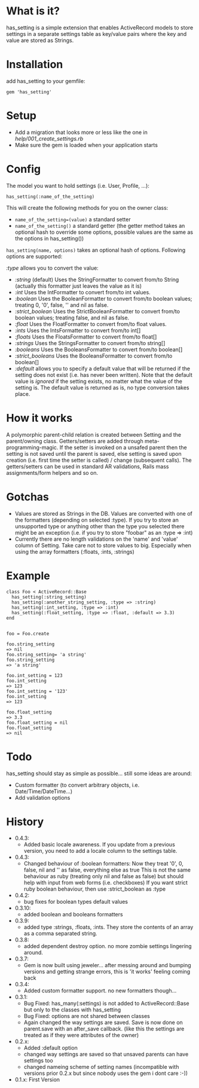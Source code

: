 # What is it?

has_setting is a simple extension that enables ActiveRecord models to
store settings in a separate settings table as key/value pairs where the key and value are stored as Strings.


# Installation

add has_setting to your gemfile:

    gem 'has_setting'

# Setup

 * Add a migration that looks more or less like the one in <em>help/001_create_settings.rb</em>
 * Make sure the gem is loaded when your application starts

# Config

The model you want to hold settings (i.e. User, Profile, ...):

    has_setting(:name_of_the_setting)

This will create the following methods for you on the owner class:
 * `name_of_the_setting=(value)` a standard setter
 * `name_of_the_setting()` a standard getter (the getter method takes an optional hash to override some options, possible values are the same as the options in has_setting())
 
`has_setting(name, options)` takes an optional hash of options. Following options are supported:

*:type* allows you to convert the value:

  * *:string* (default) Uses the StringFormatter to convert from/to String (actually this formatter just leaves the value as it is)
  * *:int* Uses the IntFormatter to convert from/to int values.
  * *:boolean* Uses the BooleanFormatter to convert from/to boolean values; treating 0, '0', false, '' and nil as false.
  * *:strict_boolean* Uses the StrictBooleanFormatter to convert from/to boolean values; treating false, and nil as false.
  * *:float* Uses the FloatFormatter to convert from/to float values.
  * *:ints* Uses the IntsFormatter to convert from/to int[]
  * *:floats* Uses the FloatsFormatter to convert from/to float[]
  * *:strings* Uses the StringsFormatter to convert from/to string[]
  * *:booleans* Uses the BooleansFormatter to convert from/to boolean[]
  * *:strict_booleans* Uses the BooleansFormatter to convert from/to boolean[]
  * *:default* allows you to specify a default value that will be returned if the setting does not exist (i.e. has never been written). Note that the default value is _ignored_ if the setting exists, no matter what the value of the setting is. The default value is returned as is, no type conversion takes place.



# How it works

A polymorphic parent-child relation is created between Setting and the parent/owning class.
Getters/setters are added through meta-programming-magic. If the setter is invoked on a unsafed parent then the setting is not saved until the parent is saved, else setting is saved upon creation (i.e. first time the setter is called) / change (subsequent calls).
The getters/setters can be used in standard AR validations, Rails mass assignments/form helpers and so on.

# Gotchas

 * Values are stored as Strings in the DB. Values are converted with one of the formatters (depending on selected :type). If you try to store an unsupported type or anything other than the type you selected there might be an exception (i.e. if you try to store "foobar" as an :type => :int)
 * Currently there are no length validations on the 'name' and 'value' column of Setting. Take care not to store values to big. Especially when using the array formatters (:floats, :ints, :strings)
 
 
# Example

```
class Foo < ActiveRecord::Base
  has_setting(:string_setting)
  has_setting(:another_string_setting, :type => :string)
  has_setting(:int_setting, :type => :int)
  has_setting(:float_setting, :type => :float, :default => 3.3)
end


foo = Foo.create

foo.string_setting
=> nil
foo.string_setting= 'a string'
foo.string_setting
=> 'a string'

foo.int_setting = 123
foo.int_setting
=> 123
foo.int_setting = '123'
foo.int_setting
=> 123

foo.float_setting
=> 3.3
foo.float_setting = nil
foo.float_setting
=> nil
```

   
# Todo

has_setting should stay as simple as possible... still some ideas are around:
 * Custom formatter (to convert arbitrary objects, i.e. Date/Time/DateTime...)
 * Add validation options

# History

 * 0.4.3:
   * Added basic locale awareness. If you update from a previous version, you need to add a locale column to the settings table.
 * 0.4.3:
   * Changed behaviour of :boolean formatters: Now they treat '0', 0, false, nil and '' as false, everything else as true
     This is not the same behaviour as ruby (treating only nil and false as false) but should help with input from web forms (i.e. checkboxes)
     If you want strict ruby boolean behaviour, then use :strict_boolean as :type
 * 0.4.2:
   * bug fixes for boolean types default values
 * 0.3.10:
   * added boolean and booleans formatters
 * 0.3.9:
   * added type :strings, :floats, :ints. They store the contents of an array as a comma separated string. 
 * 0.3.8:
   * added dependent destroy option. no more zombie settings lingering around.
 * 0.3.7: 
   * Gem is now built using jeweler... after messing around and bumping versions and getting 
     strange errors, this is 'it works' feeling coming back
 * 0.3.4: 
   * Added custom formatter support. no new formatters though...
 * 0.3.1: 
   * Bug Fixed: has_many(:settings) is not added to ActiveRecord::Base but only to the classes with has_setting
   * Bug Fixed: options are not shared between classes
   * Again changed the way settings are saved. Save is now done on parent.save with an after_save callback. (like this the settings are treated as if they were attributes of the owner)
 * 0.2.x: 
   * Added :default option
   * changed way settings are saved so that unsaved parents can have settings too
   * changed nameing scheme of setting names (incompatible with versions prior 0.2.x but since nobody uses the gem i dont care :-))
 * 0.1.x: First Version

